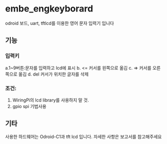 # embe_engkeyborard
odroid 보드, uart, tftlcd를 이용한 영어 문자 입력기 입니다


## 기능


### 입력키
a.1~9버튼:문자를 입력하고 lcd에 표시
b. <= 커서를 왼쪽으로 옮김
c. => 커서를 오른쪽으로 옮김
d. del 커서가 위치한 글자를 삭제

### 조건:
1. WiringPi의 lcd library를 사용하지 말 것.
2. gpio spi 기법사용




## 기타

사용한 하드웨어는 Odroid-C1과  tft lcd 입니다.
자세한 사항은 보고서를 참고해주세요

